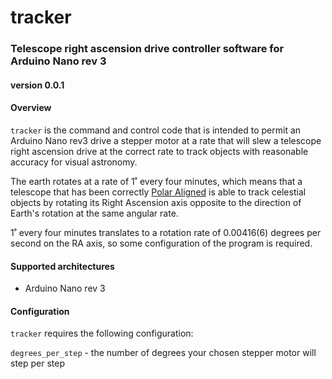 # tracker
###  Telescope right ascension drive controller software for Arduino Nano rev 3
#### version 0.0.1

#### Overview

`tracker` is the command and control code that is intended to permit an Arduino Nano rev3 drive a stepper motor at a rate that will slew a telescope right ascension drive
at the correct rate to track objects with reasonable accuracy for visual astronomy.

The earth rotates at a rate of 1˚ every four minutes, which means that a telescope that has been correctly [Polar Aligned](https://skyandtelescope.org/astronomy-resources/accurate-polar-alignment/)
is able to track celestial objects by rotating its Right Ascension axis opposite to the direction of Earth's rotation at the same angular rate.

1˚ every four minutes translates to a rotation rate of 0.00416(6) degrees per second on the RA axis, so some configuration of the program is required.

#### Supported architectures

 * Arduino Nano rev 3

#### Configuration

`tracker` requires the following configuration:

`degrees_per_step` - the number of degrees your chosen stepper motor will step per step


